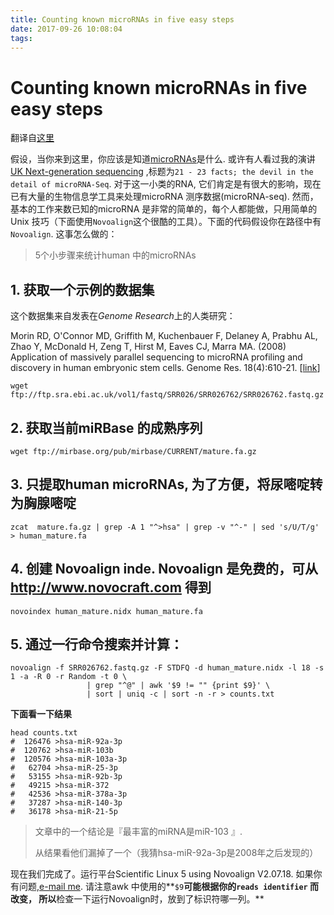 ```yaml
---
title: Counting known microRNAs in five easy steps
date: 2017-09-26 10:08:04
tags:
---
```


# Counting known microRNAs in five easy steps

翻译自[这里](http://www.ark-genomics.org/events-online-training/counting-known-micrornas-five-easy-steps)

假设，当你来到这里，你应该是知道[microRNAs](https://en.wikipedia.org/wiki/MicroRNA)是什么. 或许有人看过我的演讲[UK Next-generation sequencing](http://www.nottingham.ac.uk/deepseq/documents/ngs2011finalagenda.pdf) ,标题为`21 ‐ 23 facts; the devil in the detail of microRNA‐Seq`.  对于这一小类的RNA, 它们肯定是有很大的影响，现在已有大量的生物信息学工具来处理microRNA 测序数据(microRNA-seq). 然而，基本的工作来数已知的microRNA 是非常的简单的，每个人都能做，只用简单的Unix 技巧（下面使用`Novoalign`这个很酷的工具）。下面的代码假设你在路径中有`Novoalign`. 这事怎么做的：

> 5个小步骤来统计human 中的microRNAs

## 1. 获取一个示例的数据集

这个数据集来自发表在*Genome Research*上的人类研究：

Morin RD, O'Connor MD, Griffith M, Kuchenbauer F, Delaney A, Prabhu AL, Zhao Y, McDonald H, Zeng T, Hirst M, Eaves CJ, Marra MA. (2008) Application of massively parallel sequencing to microRNA profiling and discovery in human embryonic stem cells. Genome Res. 18(4):610-21. [[link](http://genome.cshlp.org/content/18/4/610.abstract)]

```shell
wget ftp://ftp.sra.ebi.ac.uk/vol1/fastq/SRR026/SRR026762/SRR026762.fastq.gz
```

## 2. 获取当前miRBase 的成熟序列

```shell
wget ftp://mirbase.org/pub/mirbase/CURRENT/mature.fa.gz
```

## 3. 只提取human microRNAs, 为了方便，将**尿嘧啶转为胸腺嘧啶**

```shell
zcat  mature.fa.gz | grep -A 1 "^>hsa" | grep -v "^-" | sed 's/U/T/g' > human_mature.fa
```

## 4. 创建 Novoalign inde. Novoalign 是免费的，可从<http://www.novocraft.com> 得到

```shell
novoindex human_mature.nidx human_mature.fa
```

## 5. 通过一行命令搜索并计算：

```shell
novoalign -f SRR026762.fastq.gz -F STDFQ -d human_mature.nidx -l 18 -s 1 -a -R 0 -r Random -t 0 \
                 | grep "^@" | awk '$9 != "" {print $9}' \
                 | sort | uniq -c | sort -n -r > counts.txt
```

**下面看一下结果**

```
head counts.txt
#  126476 >hsa-miR-92a-3p
#  120762 >hsa-miR-103b
#  120576 >hsa-miR-103a-3p
#   62704 >hsa-miR-25-3p
#   53155 >hsa-miR-92b-3p
#   49215 >hsa-miR-372
#   42536 >hsa-miR-378a-3p
#   37287 >hsa-miR-140-3p
#   36178 >hsa-miR-21-5p
```

> 文章中的一个结论是『最丰富的miRNA是miR-103 』.
>
> 从结果看他们漏掉了一个（我猜hsa-miR-92a-3p是2008年之后发现的）

现在我们完成了。运行平台Scientific Linux 5 using Novoalign V2.07.18. 如果你有问题,[e-mail me](mick.watson@roslin.ed.ac.uk). 请注意awk 中使用的**`$9`**可能根据你的`reads identifier` 而改变， 所以**检查一下运行Novoalign时，放到了标识符哪一列。**